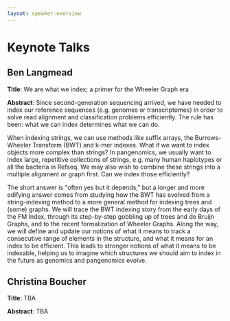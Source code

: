 ```yaml
---
layout: speaker-overview
---
```


# Keynote Talks

## Ben Langmead 

**Title**: We are what we index; a primer for the Wheeler Graph era

**Abstract**: Since second-generation sequencing arrived, we have needed to index our reference sequences (e.g. genomes or transcriptomes) in order to solve read alignment and classification problems efficiently.  The rule has been: what we can index determines what we can do.

When indexing strings, we can use methods like suffix arrays, the Burrows-Wheeler Transform (BWT) and k-mer indexes.  What if we want to index objects more complex than strings?  In pangenomics, we usually want to index large, repetitive collections of strings, e.g. many human haplotypes or all the bacteria in Refseq.  We may also wish to combine these strings into a multiple alignment or graph first.  Can we index those efficiently?

The short answer is "often yes but it depends," but a longer and more edifying answer comes from studying how the BWT has evolved from a string-indexing method to a more general method for indexing trees and (some) graphs.  We will trace the BWT indexing story from the early days of the FM Index, through its step-by-step gobbling up of trees and de Bruijn Graphs, and to the recent formalization of Wheeler Graphs.  Along the way, we will define and update our notions of what it means to track a consecutive range of elements in the structure, and what it means for an index to be efficient.  This leads to stronger notions of what it means to be indexable, helping us to imagine which structures we should aim to index in the future as genomics and pangenomics evolve.

## Christina Boucher

**Title**: TBA

**Abstract**: TBA


